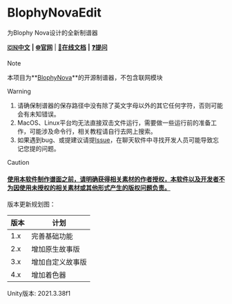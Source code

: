 # BlophyNovaEdit

为Blophy Nova设计的全新制谱器

[**🇨🇳中文**](./README.md) **|** [**🌐官网**](https://blophy.net) | **[📖在线文档](https://blophy.net/start/judge/judge.html)** **|** **[❓提问](https://github.com/BlophyNova/BlophyNovaEdit/issues)**

> [!NOTE]
>
> 本项目为**[BlophyNova](https://github.com/BlophyNova/Blophy)**的开源制谱器，不包含联网模块

> [!WARNING]
>
> 1. 请确保制谱器的保存路径中没有除了英文字母以外的其它任何字符，否则可能会有未知错误。
> 2. MacOS、Linux平台均无法直接双击文件运行，需要做一些运行前的准备工作，可能涉及命令行，相关教程请自行去网上搜索。
> 3. 如果遇到bug、或提建议请提[Issue](https://github.com/BlophyNova/BlophyNovaEdit/issues)，在聊天软件中寻找开发人员可能导致忘记您提的问题。

> [!CAUTION]
>
> #### **<u>使用本软件制作谱面之前，请明确获得相关素材的作者授权，本软件以及开发者不为因使用未授权的相关素材或其他形式产生的版权问题负责。</u>**

版本更新规划图：

| 版本 | 计划             |
| ---- | ---------------- |
| 1.x  | 完善基础功能     |
| 2.x  | 增加原生故事版   |
| 3.x  | 增加自定义故事版 |
| 4.x  | 增加着色器       |

Unity版本: 2021.3.38f1

